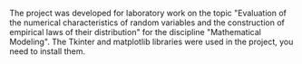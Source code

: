 The project was developed for laboratory work on the topic "Evaluation of the numerical characteristics of random variables and the construction of empirical laws of their distribution"
for the discipline "Mathematical Modeling". The Tkinter and matplotlib libraries were used in the project, you need to install them.
